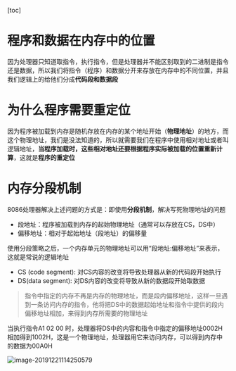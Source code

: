 [toc]

# 程序和数据在内存中的位置

因为处理器只知道取指令，执行指令，但是处理器并不能区别取到的二进制是指令还是数据，所以我们将指令（程序）和数据分开来存放在内存中的不同位置，并且我们逻辑上的给他们分成**代码段和数据段**





# 为什么程序需要重定位

因为程序被加载到内存是随机存放在内存的某个地址开始（**物理地址**）的地方，而这个物理地址，我们是没法知道的，所以就需要我们在程序中使用相对地址或者叫逻辑地址，**当程序加载时，这些相对地址还要根据程序实际被加载的位置重新计算**，这就是**程序的重定位**



# 内存分段机制

8086处理器解决上述问题的方式是：即使用**分段机制**，解决写死物理地址的问题

* 段地址：程序被加载到内存的起始物理地址（通常可以存放在CS，DS中）
* 偏移地址：相对于起始地址（段地址）的偏移量

使用分段策略之后，一个内存单元的物理地址可以用“段地址:偏移地址”来表示，这就是常说的逻辑地址



* CS (code segment): 对CS内容的改变将导致处理器从新的代码段开始执行
* DS(data segment): 对DS内容的改变将导致从新的数据段开始取数据

> 指令中指定的内存不再是内存的物理地址，而是段内偏移地址，这样一旦遇到一条访问内存的指令，他将把DS中的数据起始地址和指令中提供的段内偏移地址相加，来得到内存所需要的物理地址

当执行指令A1 02 00 时，处理器将DS中的内容和指令中指定的偏移地址0002H相加得到1002H，这是一个物理地址，处理器用它来访问内存，可以得到内存中的数据为00A0H

![image-20191221114250579](/Users/chenyansong/Documents/note/images/linux/tixijiegou/image-20191221114250579.png)



